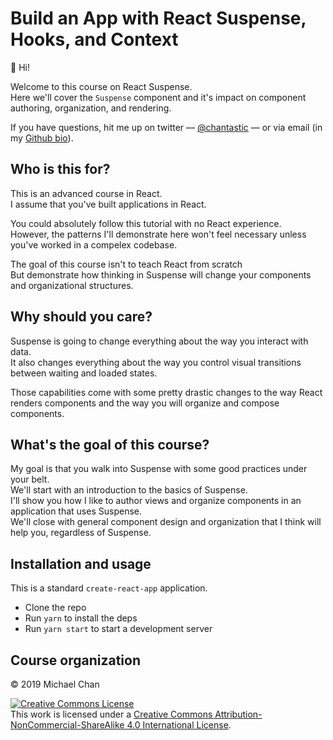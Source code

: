 # Build an App with React Suspense, Hooks, and Context

👋 Hi!

Welcome to this course on React Suspense.  
Here we'll cover the `Suspense` component and it's impact on component authoring, organization, and rendering.

If you have questions, hit me up on twitter — [@chantastic](https://twitter.com/chantastic) — or via email (in my [Github bio](https://github.com/chantastic/)).

## Who is this for?

This is an advanced course in React.  
I assume that you've built applications in React.

You could absolutely follow this tutorial with no React experience.  
However, the patterns I'll demonstrate here won't feel necessary unless you've worked in a compelex codebase.

The goal of this course isn't to teach React from scratch  
But demonstrate how thinking in Suspense will change your components and organizational structures.

## Why should you care?

Suspense is going to change everything about the way you interact with data.  
It also changes everything about the way you control visual transitions between waiting and loaded states.

Those capabilities come with some pretty drastic changes to the way React renders components and the way you will organize and compose components.

## What's the goal of this course?

My goal is that you walk into Suspense with some good practices under your belt.  
We'll start with an introduction to the basics of Suspense.  
I'll show you how I like to author views and organize components in an application that uses Suspense.  
We'll close with general component design and organization that I think will help you, regardless of Suspense.

## Installation and usage

This is a standard `create-react-app` application.

- Clone the repo
- Run `yarn` to install the deps
- Run `yarn start` to start a development server

## Course organization

© 2019 Michael Chan

<a rel="license" href="http://creativecommons.org/licenses/by-nc-sa/4.0/"><img alt="Creative Commons License" style="border-width:0" src="https://i.creativecommons.org/l/by-nc-sa/4.0/80x15.png" /></a><br />This work is licensed under a <a rel="license" href="http://creativecommons.org/licenses/by-nc-sa/4.0/">Creative Commons Attribution-NonCommercial-ShareAlike 4.0 International License</a>.
